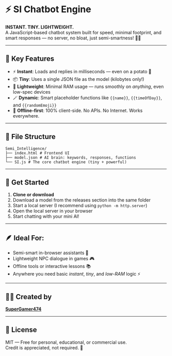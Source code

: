 # ⚡ SI Chatbot Engine

**INSTANT. TINY. LIGHTWEIGHT.**  
A JavaScript-based chatbot system built for speed, minimal footprint, and smart responses — no server, no bloat, just semi-smartness! 🧠✨

---

## 💾 Key Features

- ⚡ **Instant**: Loads and replies in milliseconds — even on a potato 🥔
- 📦 **Tiny**: Uses a single JSON file as the model (kilobytes only!)
- 🧠 **Lightweight**: Minimal RAM usage — runs smoothly on *anything*, even low-spec devices
- 🪄 **Dynamic**: Smart placeholder functions like `{{name}}`, `{{timeOfDay}}`, and `{{randomEmoji}}`
- 🧰 **Offline-first**: 100% client-side. No APIs. No Internet. Works everywhere.

---

## 📁 File Structure
```
Semi_Intelligence/
├── index.html # Frontend UI
├── model.json # AI brain: keywords, responses, functions
└── SI.js # The core chatbot engine (tiny + powerful)
```

---

## 🚀 Get Started

1. **Clone or download**
2. Download a model from the releases section into the same folder
3. Start a local server (I recommend using `python -m http.server`)
4. Open the local server in your browser
5. Start chatting with your mini AI!

---

## 🪶 Ideal For:

- Semi-smart in-browser assistants 💬  
- Lightweight NPC dialogue in games 🎮  
- Offline tools or interactive lessons 📚  
- Anywhere you need basic *instant*, *tiny*, and *low-RAM* logic ⚡

---

## 🧙‍♂️ Created by

**[SuperGamer474](https://supergamer474.rf.gd/home/)**

---

## 📜 License

MIT — Free for personal, educational, or commercial use.  
Credit is appreciated, not required. 🙌
